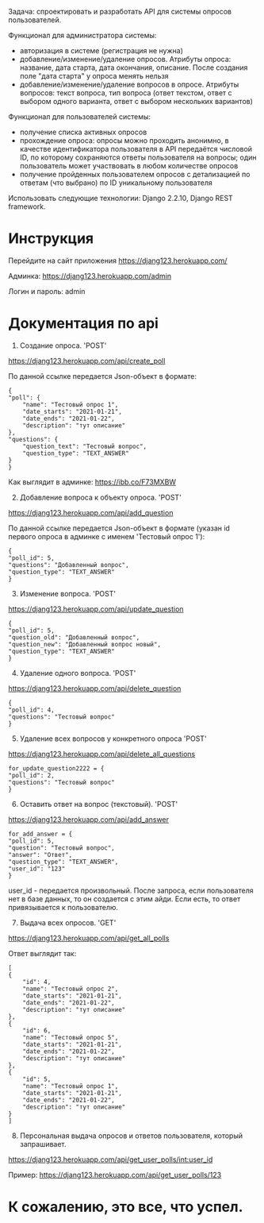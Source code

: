 Задача: спроектировать и разработать API для системы опросов пользователей.

Функционал для администратора системы:

- авторизация в системе (регистрация не нужна)
- добавление/изменение/удаление опросов. Атрибуты опроса: название, дата старта, дата окончания, описание. После создания поле "дата старта" у опроса менять нельзя
- добавление/изменение/удаление вопросов в опросе. Атрибуты вопросов: текст вопроса, тип вопроса (ответ текстом, ответ с выбором одного варианта, ответ с выбором нескольких вариантов)

Функционал для пользователей системы:

- получение списка активных опросов
- прохождение опроса: опросы можно проходить анонимно, в качестве идентификатора пользователя в API передаётся числовой ID, по которому сохраняются ответы пользователя на вопросы; один пользователь может участвовать в любом количестве опросов
- получение пройденных пользователем опросов с детализацией по ответам (что выбрано) по ID уникальному пользователя

Использовать следующие технологии: Django 2.2.10, Django REST framework.

# Инструкция
Перейдите на сайт приложения https://djang123.herokuapp.com/

Админка: https://djang123.herokuapp.com/admin

Логин и пароль: admin

# Документация по api

1. Создание опроса. 'POST'

https://djang123.herokuapp.com/api/create_poll

По данной ссылке передается Json-объект в формате:

    {
    "poll": {
        "name": "Тестовый опрос 1",
        "date_starts": "2021-01-21",
        "date_ends": "2021-01-22",
        "description": "тут описание"
    },
    "questions": {
        "question_text": "Тестовый вопрос",
        "question_type": "TEXT_ANSWER"
    }
    }
Как выглядит в админке: https://ibb.co/F73MXBW

    
2. Добавление вопроса к объекту опроса. 'POST'

https://djang123.herokuapp.com/api/add_question

По данной ссылке передается Json-объект в формате (указан id первого опроса в админке с именем 'Тестовый опрос 1'):

    {
    "poll_id": 5,
    "questions": "Добавленный вопрос",
    "question_type": "TEXT_ANSWER"
    }

3. Изменение вопроса. 'POST'

https://djang123.herokuapp.com/api/update_question

    {
    "poll_id": 5,
    "question_old": "Добавленный вопрос",
    "question_new": "Добавленный вопрос новый",
    "question_type": "TEXT_ANSWER"
    }
    
 4. Удаление одного вопроса. 'POST'
 
 https://djang123.herokuapp.com/api/delete_question
 
    {
    "poll_id": 4,
    "questions": "Тестовый вопрос"
    }
 
 5. Удаление всех вопросов у конкретного опроса 'POST'
 
 https://djang123.herokuapp.com/api/delete_all_questions
 
    for_update_question2222 = {
    "poll_id": 2,
    "questions": "Тестовый вопрос"
    }
    
6. Оставить ответ на вопрос (текстовый). 'POST'

https://djang123.herokuapp.com/api/add_answer

    for_add_answer = {
    "poll_id": 5,
    "question": "Тестовый вопрос",
    "answer": "Ответ",
    "question_type": "TEXT_ANSWER",
    "user_id": "123"
    }
user_id - передается произвольный. После запроса, если пользователя нет в базе данных, то он создается с этим айди. Если есть, то ответ привязывается к пользователю.

7. Выдача всех опросов. 'GET'

https://djang123.herokuapp.com/api/get_all_polls

Ответ выглядит так:
    
    [
    {
        "id": 4,
        "name": "Тестовый опрос 2",
        "date_starts": "2021-01-21",
        "date_ends": "2021-01-22",
        "description": "тут описание"
    },
    {
        "id": 6,
        "name": "Тестовый опрос 5",
        "date_starts": "2021-01-21",
        "date_ends": "2021-01-22",
        "description": "тут описание"
    },
    {
        "id": 5,
        "name": "Тестовый опрос 1",
        "date_starts": "2021-01-21",
        "date_ends": "2021-01-22",
        "description": "тут описание"
    }
    ]

8. Персональная выдача опросов и ответов пользователя, который запрашивает. 

https://djang123.herokuapp.com/api/get_user_polls/<int:user_id>

Пример:
https://djang123.herokuapp.com/api/get_user_polls/123


# К сожалению, это все, что успел. 

